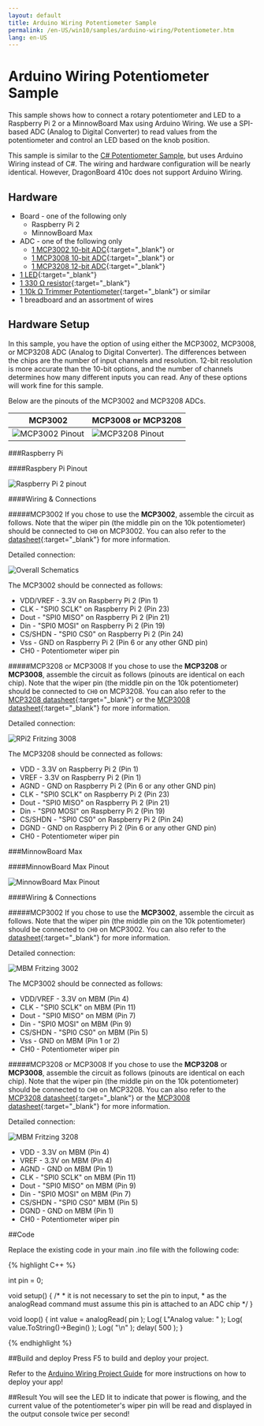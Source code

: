```yaml
---
layout: default
title: Arduino Wiring Potentiometer Sample
permalink: /en-US/win10/samples/arduino-wiring/Potentiometer.htm
lang: en-US
---
```


# Arduino Wiring Potentiometer Sample
This sample shows how to connect a rotary potentiometer and LED to a Raspberry Pi 2 or a MinnowBoard Max using Arduino Wiring. We use a SPI-based ADC (Analog to Digital Converter) to read values from the potentiometer and control an LED based on the knob position.

This sample is similar to the [C# Potentiometer Sample]({{site.baseurl}}/{{page.lang}}/win10/samples/Potentiometer.htm), but uses Arduino Wiring instead of C#. The wiring and hardware configuration will be nearly identical. However, DragonBoard 410c does not support Arduino Wiring.

## Hardware
- Board - one of the following only
	- Raspberry Pi 2
	- MinnowBoard Max
- ADC - one of the following only
	- [1 MCP3002 10-bit ADC](http://www.microchip.com/wwwproducts/Devices.aspx?product=MCP3002){:target="_blank"} or
	- [1 MCP3008 10-bit ADC](http://www.microchip.com/wwwproducts/Devices.aspx?dDocName=en010530){:target="_blank"} or
	- [1 MCP3208 12-bit ADC](http://www.digikey.com/product-search/en?KeyWords=mcp3208%20ci%2Fp&WT.z_header=search_go){:target="_blank"}
- [1 LED](http://www.digikey.com/product-detail/en/C5SMF-RJS-CT0W0BB1/C5SMF-RJS-CT0W0BB1-ND/2341832){:target="_blank"}
- [1 330 &#x2126; resistor](http://www.digikey.com/product-detail/en/CFR-25JB-52-330R/330QBK-ND/1636){:target="_blank"}
- [1 10k &#x2126; Trimmer Potentiometer](http://www.digikey.com/product-detail/en/3362P-1-103TLF/3362P-103TLF-ND/1232540){:target="_blank"} or similar
- 1 breadboard and an assortment of wires

## Hardware Setup

In this sample, you have the option of using either the MCP3002, MCP3008, or MCP3208 ADC (Analog to Digital Converter). 
The differences between the chips are the number of input channels and resolution. 12-bit resolution is more accurate than the 10-bit options, and the number of channels determines how many different inputs you can read. Any of these options will work fine for this sample. 

Below are the pinouts of the MCP3002 and MCP3208 ADCs. 

| MCP3002                                                              | MCP3008 or MCP3208                                                              |
| -------------------------------------------------------------------- | -------------------------------------------------------------------- |
| ![MCP3002 Pinout]({{site.baseurl}}/images/Potentiometer/MCP3002.PNG) | ![MCP3208 Pinout]({{site.baseurl}}/images/Potentiometer/MCP3208.PNG) |

###Raspberry Pi

####Raspbery Pi Pinout

![Raspberry Pi 2 pinout]({{site.baseurl}}/images/PinMappings/RP2_Pinout.png)

####Wiring & Connections

#####MCP3002
If you chose to use the **MCP3002**, assemble the circuit as follows. Note that the wiper pin (the middle pin on the 10k potentiometer) should be connected to `CH0` on MCP3002. You can also refer to the [datasheet](http://ww1.microchip.com/downloads/en/DeviceDoc/21294E.pdf){:target="_blank"} for more information.

Detailed connection:

![Overall Schematics]({{site.baseurl}}/images/Potentiometer/OverallCon-3002.PNG)

The MCP3002 should be connected as follows:

- VDD/VREF - 3.3V on Raspberry Pi 2 (Pin 1)
- CLK - "SPI0 SCLK" on Raspberry Pi 2 (Pin 23)
- Dout - "SPI0 MISO" on Raspberry Pi 2 (Pin 21)
- Din - "SPI0 MOSI" on Raspberry Pi 2 (Pin 19)
- CS/SHDN - "SPI0 CS0" on Raspberry Pi 2 (Pin 24)
- Vss - GND on Raspberry Pi 2 (Pin 6 or any other GND pin)
- CH0 - Potentiometer wiper pin


#####MCP3208 or MCP3008
If you chose to use the **MCP3208** or **MCP3008**, assemble the circuit as follows (pinouts are identical on each chip). Note that the wiper pin (the middle pin on the 10k potentiometer) should be connected to `CH0` on MCP3208. You can also refer to the [MCP3208 datasheet](http://pdf.datasheetcatalog.com/datasheets2/43/435228_1.pdf){:target="_blank"} or the [MCP3008 datasheet](http://ww1.microchip.com/downloads/en/DeviceDoc/21295C.pdf){:target="_blank"} for more information.

Detailed connection:

![RPi2 Fritzing 3008]({{site.baseurl}}/images/Potentiometer/OverallCon-3208.PNG)

The MCP3208 should be connected as follows:

- VDD - 3.3V on Raspberry Pi 2 (Pin 1)
- VREF - 3.3V on Raspberry Pi 2 (Pin 1)
- AGND - GND on Raspberry Pi 2 (Pin 6 or any other GND pin)
- CLK - "SPI0 SCLK" on Raspberry Pi 2 (Pin 23)
- Dout - "SPI0 MISO" on Raspberry Pi 2 (Pin 21)
- Din - "SPI0 MOSI" on Raspberry Pi 2 (Pin 19)
- CS/SHDN - "SPI0 CS0" on Raspberry Pi 2 (Pin 24)
- DGND - GND on Raspberry Pi 2 (Pin 6 or any other GND pin)
- CH0 - Potentiometer wiper pin

###MinnowBoard Max

####MinnowBoard Max Pinout

![MinnowBoard Max Pinout]({{site.baseurl}}/images/PinMappings/MBM_Pinout.png)

####Wiring & Connections

#####MCP3002
If you chose to use the **MCP3002**, assemble the circuit as follows. Note that the wiper pin (the middle pin on the 10k potentiometer) should be connected to `CH0` on MCP3002. You can also refer to the [datasheet](http://ww1.microchip.com/downloads/en/DeviceDoc/21294E.pdf){:target="_blank"} for more information.

Detailed connection:

![MBM Fritzing 3002]({{site.baseurl}}/images/arduino_wiring/MBM_pot3002.png)

The MCP3002 should be connected as follows:

- VDD/VREF - 3.3V on MBM (Pin 4)
- CLK - "SPI0 SCLK" on MBM (Pin 11)
- Dout - "SPI0 MISO" on MBM (Pin 7)
- Din - "SPI0 MOSI" on MBM (Pin 9)
- CS/SHDN - "SPI0 CS0" on MBM (Pin 5)
- Vss - GND on MBM (Pin 1 or 2)
- CH0 - Potentiometer wiper pin

#####MCP3208 or MCP3008
If you chose to use the **MCP3208** or **MCP3008**, assemble the circuit as follows (pinouts are identical on each chip). Note that the wiper pin (the middle pin on the 10k potentiometer) should be connected to `CH0` on MCP3208. You can also refer to the [MCP3208 datasheet](http://pdf.datasheetcatalog.com/datasheets2/43/435228_1.pdf){:target="_blank"} or the [MCP3008 datasheet](http://ww1.microchip.com/downloads/en/DeviceDoc/21295C.pdf){:target="_blank"} for more information.

Detailed connection:

![MBM Fritzing 3208]({{site.baseurl}}/images/arduino_wiring/MBM_pot3208.png)

- VDD - 3.3V on MBM (Pin 4)
- VREF - 3.3V on MBM (Pin 4)
- AGND - GND on MBM (Pin 1)
- CLK - "SPI0 SCLK" on MBM (Pin 11)
- Dout - "SPI0 MISO" on MBM (Pin 9)
- Din - "SPI0 MOSI" on MBM (Pin 7)
- CS/SHDN - "SPI0 CS0" MBM (Pin 5)
- DGND - GND on MBM (Pin 1)
- CH0 - Potentiometer wiper pin

##Code

Replace the existing code in your main .ino file with the following code:

{% highlight C++ %}

int pin = 0;

void setup()
{
    /*
     * it is not necessary to set the pin to input,
     * as the analogRead command must assume this pin is attached to an ADC chip
     */
}

void loop()
{
    int value = analogRead( pin );
    Log( L"Analog value: " );
    Log( value.ToString()->Begin() );
    Log( "\n" );
    delay( 500 );
}

{% endhighlight %}


##Build and deploy
Press F5 to build and deploy your project.

Refer to the [Arduino Wiring Project Guide]({{site.baseurl}}/{{page.lang}}/win10/ArduinoWiringProjectGuide.htm) for more instructions on how to deploy your app!

##Result
You will see the LED lit to indicate that power is flowing, and the current value of the potentiometer's wiper pin will be read and displayed in the output console twice per second!
